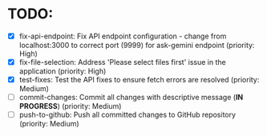# TODO:

- [x] fix-api-endpoint: Fix API endpoint configuration - change from localhost:3000 to correct port (9999) for ask-gemini endpoint (priority: High)
- [x] fix-file-selection: Address 'Please select files first' issue in the application (priority: High)
- [x] test-fixes: Test the API fixes to ensure fetch errors are resolved (priority: Medium)
- [ ] commit-changes: Commit all changes with descriptive message (**IN PROGRESS**) (priority: Medium)
- [ ] push-to-github: Push all committed changes to GitHub repository (priority: Medium)
